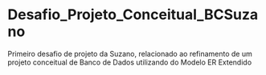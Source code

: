 # Desafio_Projeto_Conceitual_BCSuzano
Primeiro desafio de projeto da Suzano, relacionado ao refinamento de um projeto conceitual de Banco de Dados utilizando do Modelo ER Extendido
